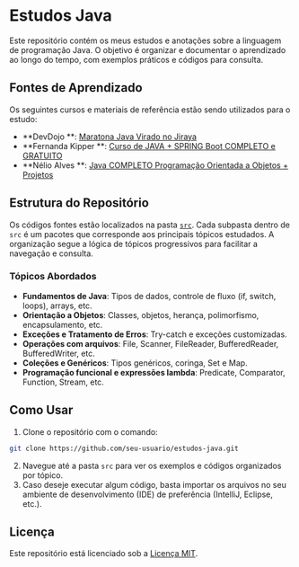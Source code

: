 # Estudos Java

Este repositório contém os meus estudos e anotações sobre a linguagem de programação Java. O objetivo é organizar e
documentar o aprendizado ao longo do tempo, com exemplos práticos e códigos para consulta.

## Fontes de Aprendizado

Os seguintes cursos e materiais de referência estão sendo utilizados para o estudo:

- **DevDojo
  **: [Maratona Java Virado no Jiraya](https://www.youtube.com/playlist?list=PL62G310vn6nFIsOCC0H-C2infYgwm8SWW)
- **Fernanda Kipper
  **: [Curso de JAVA + SPRING Boot COMPLETO e GRATUITO](https://www.youtube.com/playlist?list=PLNCSWIsR6ADI_wMAx9F-Iu8Hs9HHxj4sb)
- **Nélio Alves
  **: [Java COMPLETO Programação Orientada a Objetos + Projetos](https://www.udemy.com/course/java-curso-completo/)

## Estrutura do Repositório

Os códigos fontes estão localizados na pasta [`src`](./src). Cada subpasta dentro de `src` é um pacotes que corresponde
aos principais tópicos estudados.
A organização segue a lógica de tópicos progressivos para facilitar a navegação e consulta.

### Tópicos Abordados

- **Fundamentos de Java**: Tipos de dados, controle de fluxo (if, switch, loops), arrays, etc.
- **Orientação a Objetos**: Classes, objetos, herança, polimorfismo, encapsulamento, etc.
- **Exceções e Tratamento de Erros**: Try-catch e exceções customizadas.
- **Operações com arquivos**: File, Scanner, FileReader, BufferedReader, BufferedWriter, etc.
- **Coleções e Genéricos**: Tipos genéricos, coringa, Set e Map.
- **Programação funcional e expressões lambda**: Predicate, Comparator, Function, Stream, etc.

## Como Usar

1. Clone o repositório com o comando:

```bash
git clone https://github.com/seu-usuario/estudos-java.git
```

2. Navegue até a pasta `src` para ver os exemplos e códigos organizados por tópico.
3. Caso deseje executar algum código, basta importar os arquivos no seu ambiente de desenvolvimento (IDE) de
   preferência (IntelliJ, Eclipse, etc.).

## Licença

Este repositório está licenciado sob a [Licença MIT](LICENSE).
